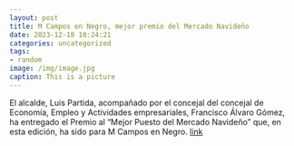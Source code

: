 ```yaml
---
layout: post
title: M Campos en Negro, mejor premio del Mercado Navideño
date: 2023-12-18 10:24:21
categories: uncategorized
tags:
- random
image: /img/image.jpg
caption: This is a picture
---
```

El alcalde, Luis Partida, acompañado por el concejal del concejal de Economía, Empleo y Actividades empresariales, Francisco Álvaro Gómez, ha entregado el Premio al “Mejor Puesto del Mercado Navideño” que, en esta edición, ha sido para M Campos en Negro.  [link](https://www.ayto-villacanada.es/noticias/m-campos-en-negro-mejor-premio-del-mercado-navideno/)
